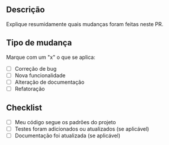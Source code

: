 ## Descrição
Explique resumidamente quais mudanças foram feitas neste PR.

## Tipo de mudança
Marque com um "x" o que se aplica:
- [ ] Correção de bug
- [ ] Nova funcionalidade
- [ ] Alteração de documentação
- [ ] Refatoração

## Checklist
- [ ] Meu código segue os padrões do projeto
- [ ] Testes foram adicionados ou atualizados (se aplicável)
- [ ] Documentação foi atualizada (se aplicável)

